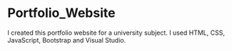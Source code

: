 # Portfolio_Website
I created this portfolio website for a university subject. I used HTML, CSS, JavaScript, Bootstrap and Visual Studio.
